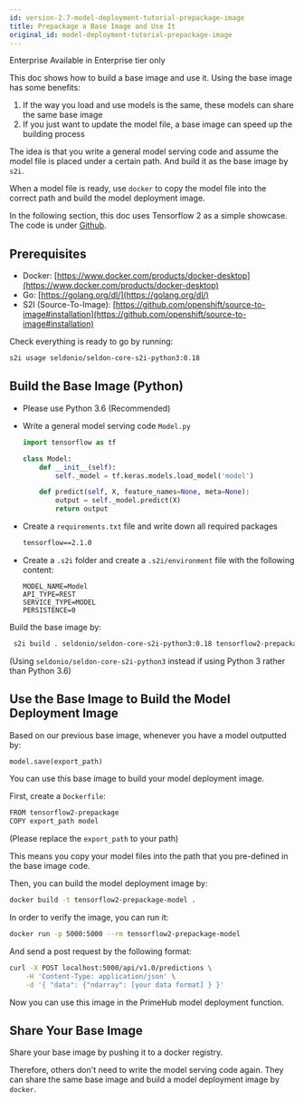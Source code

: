 ```yaml
---
id: version-2.7-model-deployment-tutorial-prepackage-image
title: Prepackage a Base Image and Use It
original_id: model-deployment-tutorial-prepackage-image
---
```


<div class="ee-only tooltip">Enterprise
  <span class="tooltiptext">Available in Enterprise tier only</span>
</div>

This doc shows how to build a base image and use it. Using the base image has some benefits:

1. If the way you load and use models is the same, these models can share the same base image
2. If you just want to update the model file, a base image can speed up the building process 

The idea is that you write a general model serving code and assume the model file is placed under a certain path. And build it as the base image by `s2i`.

When a model file is ready, use `docker` to copy the model file into the correct path and build the model deployment image.

In the following section, this doc uses Tensorflow 2 as a simple showcase. The code is under [Github](https://github.com/InfuseAI/model-deployment-examples/tree/master/tensorflow2_prepackage).

## Prerequisites

- Docker: [https://www.docker.com/products/docker-desktop](https://www.docker.com/products/docker-desktop)
- Go: [https://golang.org/dl/](https://golang.org/dl/)
- S2I (Source-To-Image): [https://github.com/openshift/source-to-image#installation](https://github.com/openshift/source-to-image#installation)

Check everything is ready to go by running:
```bash
s2i usage seldonio/seldon-core-s2i-python3:0.18
```

## Build the Base Image (Python)

- Please use Python 3.6 (Recommended)

- Write a general model serving code `Model.py`
    ```python
    import tensorflow as tf

    class Model:
        def __init__(self):
            self._model = tf.keras.models.load_model('model')

        def predict(self, X, feature_names=None, meta=None):
            output = self._model.predict(X)
            return output
    ```

- Create a `requirements.txt` file and write down all required packages
    ```txt
    tensorflow==2.1.0
    ```

- Create a `.s2i` folder and create a `.s2i/environment` file with the following content:
    ```script
    MODEL_NAME=Model
    API_TYPE=REST
    SERVICE_TYPE=MODEL
    PERSISTENCE=0
    ```

Build the base image by:
```bash
 s2i build . seldonio/seldon-core-s2i-python3:0.18 tensorflow2-prepackage
```
(Using `seldonio/seldon-core-s2i-python3` instead if using Python 3 rather than Python 3.6)


## Use the Base Image to Build the Model Deployment Image

Based on our previous base image, whenever you have a model outputted by:
```python
model.save(export_path)
```
You can use this base image to build your model deployment image.

First, create a `Dockerfile`:
```txt
FROM tensorflow2-prepackage
COPY export_path model 
```
(Please replace the `export_path` to your path)

This means you copy your model files into the path that you pre-defined in the base image code.

Then, you can build the model deployment image by:
```bash
docker build -t tensorflow2-prepackage-model .
```

In order to verify the image, you can run it:
```bash
docker run -p 5000:5000 --rm tensorflow2-prepackage-model
```

And send a post request by the following format:
```bash
curl -X POST localhost:5000/api/v1.0/predictions \
    -H 'Content-Type: application/json' \
    -d '{ "data": {"ndarray": [your data format] } }'
```

Now you can use this image in the PrimeHub model deployment function.

## Share Your Base Image

Share your base image by pushing it to a docker registry.

Therefore, others don't need to write the model serving code again. They can share the same base image and build a model deployment image by `docker`.
